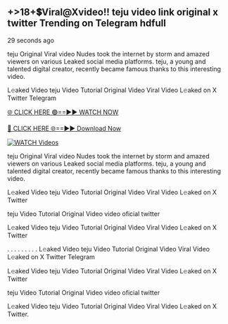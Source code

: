 ## +>18+💲Viral@Xvideo!! teju video link original x twitter Trending on Telegram hdfull

29 seconds ago

teju Original Viral video Nudes took the internet by storm and amazed viewers on various Leaked social media platforms. teju, a young and talented digital creator, recently became famous thanks to this interesting video.

L𝚎aked Video teju Video Tutorial Original Video Viral Video L𝚎aked on X Twitter Telegram

[🌐 CLICK HERE 🟢==►► WATCH NOW](https://shorturl.at/XvvZf)

[🔴 CLICK HERE 🌐==►► Download Now](https://shorturl.at/XvvZf)

[![WATCH Videos](https://i.imgur.com/dJHk4Zq.gif)](https://shorturl.at/XvvZf)

teju Original Viral video Nudes took the internet by storm and amazed viewers on various Leaked social media platforms. teju, a young and talented digital creator, recently became famous thanks to this interesting video.

L𝚎aked Video teju Video Tutorial Original Video Viral Video L𝚎aked on X Twitter

teju Video Tutorial Original Video video oficial twitter

L𝚎aked Video teju Video Tutorial Original Video Viral Video L𝚎aked on X Twitter

. . . . . . . . . L𝚎aked Video teju Video Tutorial Original Video Viral Video L𝚎aked on X Twitter Telegram

L𝚎aked Video teju Video Tutorial Original Video Viral Video L𝚎aked on X Twitter

teju Video Tutorial Original Video video oficial twitter

L𝚎aked Video teju Video Tutorial Original Video Viral Video L𝚎aked on X Twitter.